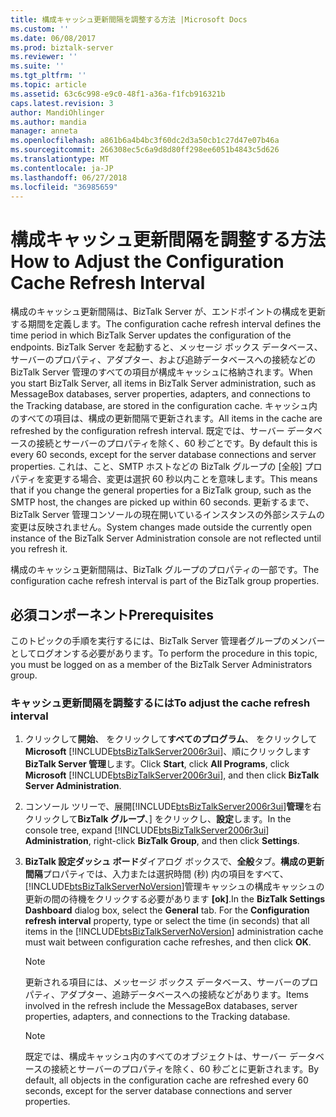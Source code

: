 ```yaml
---
title: 構成キャッシュ更新間隔を調整する方法 |Microsoft Docs
ms.custom: ''
ms.date: 06/08/2017
ms.prod: biztalk-server
ms.reviewer: ''
ms.suite: ''
ms.tgt_pltfrm: ''
ms.topic: article
ms.assetid: 63c6c998-e9c0-48f1-a36a-f1fcb916321b
caps.latest.revision: 3
author: MandiOhlinger
ms.author: mandia
manager: anneta
ms.openlocfilehash: a861b6a4b4bc3f60dc2d3a50cb1c27d47e07b46a
ms.sourcegitcommit: 266308ec5c6a9d8d80ff298ee6051b4843c5d626
ms.translationtype: MT
ms.contentlocale: ja-JP
ms.lasthandoff: 06/27/2018
ms.locfileid: "36985659"
---
```

# <a name="how-to-adjust-the-configuration-cache-refresh-interval"></a><span data-ttu-id="925f6-102">構成キャッシュ更新間隔を調整する方法</span><span class="sxs-lookup"><span data-stu-id="925f6-102">How to Adjust the Configuration Cache Refresh Interval</span></span>
<span data-ttu-id="925f6-103">構成のキャッシュ更新間隔は、BizTalk Server が、エンドポイントの構成を更新する期間を定義します。</span><span class="sxs-lookup"><span data-stu-id="925f6-103">The configuration cache refresh interval defines the time period in which BizTalk Server updates the configuration of the endpoints.</span></span> <span data-ttu-id="925f6-104">BizTalk Server を起動すると、メッセージ ボックス データベース、サーバーのプロパティ、アダプター、および追跡データベースへの接続などの BizTalk Server 管理のすべての項目が構成キャッシュに格納されます。</span><span class="sxs-lookup"><span data-stu-id="925f6-104">When you start BizTalk Server, all items in BizTalk Server administration, such as MessageBox databases, server properties, adapters, and connections to the Tracking database, are stored in the configuration cache.</span></span> <span data-ttu-id="925f6-105">キャッシュ内のすべての項目は、構成の更新間隔で更新されます。</span><span class="sxs-lookup"><span data-stu-id="925f6-105">All items in the cache are refreshed by the configuration refresh interval.</span></span> <span data-ttu-id="925f6-106">既定では、サーバー データベースの接続とサーバーのプロパティを除く、60 秒ごとです。</span><span class="sxs-lookup"><span data-stu-id="925f6-106">By default this is every 60 seconds, except for the server database connections and server properties.</span></span> <span data-ttu-id="925f6-107">これは、こと、SMTP ホストなどの BizTalk グループの [全般] プロパティを変更する場合、変更は選択 60 秒以内ことを意味します。</span><span class="sxs-lookup"><span data-stu-id="925f6-107">This means that if you change the general properties for a BizTalk group, such as the SMTP host, the changes are picked up within 60 seconds.</span></span> <span data-ttu-id="925f6-108">更新するまで、BizTalk Server 管理コンソールの現在開いているインスタンスの外部システムの変更は反映されません。</span><span class="sxs-lookup"><span data-stu-id="925f6-108">System changes made outside the currently open instance of the BizTalk Server Administration console are not reflected until you refresh it.</span></span>  
  
 <span data-ttu-id="925f6-109">構成のキャッシュ更新間隔は、BizTalk グループのプロパティの一部です。</span><span class="sxs-lookup"><span data-stu-id="925f6-109">The configuration cache refresh interval is part of the BizTalk group properties.</span></span>  
  
## <a name="prerequisites"></a><span data-ttu-id="925f6-110">必須コンポーネント</span><span class="sxs-lookup"><span data-stu-id="925f6-110">Prerequisites</span></span>  
 <span data-ttu-id="925f6-111">このトピックの手順を実行するには、BizTalk Server 管理者グループのメンバーとしてログオンする必要があります。</span><span class="sxs-lookup"><span data-stu-id="925f6-111">To perform the procedure in this topic, you must be logged on as a member of the BizTalk Server Administrators group.</span></span>  
  
### <a name="to-adjust-the-cache-refresh-interval"></a><span data-ttu-id="925f6-112">キャッシュ更新間隔を調整するには</span><span class="sxs-lookup"><span data-stu-id="925f6-112">To adjust the cache refresh interval</span></span>  
  
1. <span data-ttu-id="925f6-113">クリックして**開始**、 をクリックして**すべてのプログラム**、 をクリックして**Microsoft** [!INCLUDE[btsBizTalkServer2006r3ui](../includes/btsbiztalkserver2006r3ui-md.md)]、順にクリックします**BizTalk Server 管理**します。</span><span class="sxs-lookup"><span data-stu-id="925f6-113">Click **Start**, click **All Programs**, click **Microsoft** [!INCLUDE[btsBizTalkServer2006r3ui](../includes/btsbiztalkserver2006r3ui-md.md)], and then click **BizTalk Server Administration**.</span></span>  
  
2. <span data-ttu-id="925f6-114">コンソール ツリーで、展開[!INCLUDE[btsBizTalkServer2006r3ui](../includes/btsbiztalkserver2006r3ui-md.md)]**管理**を右クリックして**BizTalk グループ**、] をクリックし、**設定**します。</span><span class="sxs-lookup"><span data-stu-id="925f6-114">In the console tree, expand [!INCLUDE[btsBizTalkServer2006r3ui](../includes/btsbiztalkserver2006r3ui-md.md)] **Administration**, right-click **BizTalk Group**, and then click **Settings**.</span></span>  
  
3. <span data-ttu-id="925f6-115">**BizTalk 設定ダッシュ ボード**ダイアログ ボックスで、**全般**タブ。**構成の更新間隔**プロパティでは、入力または選択時間 (秒) 内の項目をすべて、[!INCLUDE[btsBizTalkServerNoVersion](../includes/btsbiztalkservernoversion-md.md)]管理キャッシュの構成キャッシュの更新の間の待機をクリックする必要があります **[ok]**.</span><span class="sxs-lookup"><span data-stu-id="925f6-115">In the **BizTalk Settings Dashboard** dialog box, select the **General** tab. For the **Configuration refresh interval** property, type or select the time (in seconds) that all items in the [!INCLUDE[btsBizTalkServerNoVersion](../includes/btsbiztalkservernoversion-md.md)] administration cache must wait between configuration cache refreshes, and then click **OK**.</span></span>  
  
   > [!NOTE]  
   >  <span data-ttu-id="925f6-116">更新される項目には、メッセージ ボックス データベース、サーバーのプロパティ、アダプター、追跡データベースへの接続などがあります。</span><span class="sxs-lookup"><span data-stu-id="925f6-116">Items involved in the refresh include the MessageBox databases, server properties, adapters, and connections to the Tracking database.</span></span>  
  
   > [!NOTE]  
   >  <span data-ttu-id="925f6-117">既定では、構成キャッシュ内のすべてのオブジェクトは、サーバー データベースの接続とサーバーのプロパティを除く、60 秒ごとに更新されます。</span><span class="sxs-lookup"><span data-stu-id="925f6-117">By default, all objects in the configuration cache are refreshed every 60 seconds, except for the server database connections and server properties.</span></span>